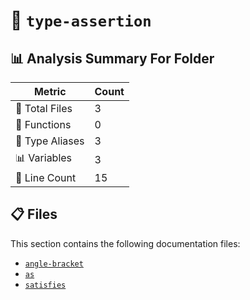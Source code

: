 # 📁 `type-assertion`

## 📊 Analysis Summary For Folder

| Metric | Count |
|--------|-------|
| 📁 Total Files | 3 |
| 🔧 Functions | 0 |
| 📑 Type Aliases | 3 |
| 📊 Variables | 3 |
| 🔢 Line Count | 15 |


## 📋 Files

This section contains the following documentation files:

- [`angle-bracket`](./angle-bracket.md)
- [`as`](./as.md)
- [`satisfies`](./satisfies.md)
